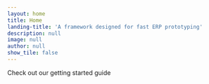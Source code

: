 ```yaml
---
layout: home
title: Home
landing-title: 'A framework designed for fast ERP prototyping'
description: null
image: null
author: null
show_tile: false
---
```


Check out our getting started guide
